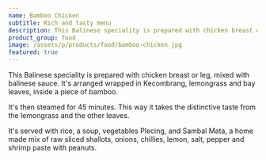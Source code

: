 ```yaml
---
name: Bamboo Chicken
subtitle: Rich and tasty menu
description: This Balinese speciality is prepared with chicken breast or leg, mixed with balinese sauce. It's arranged wrapped in Kecombrang, lemongrass and bay leaves, inside a piece of bamboo.
product_group: food
image: /assets/p/products/food/bamboo-chicken.jpg
featured: true
---
```

This Balinese speciality is prepared with chicken breast or leg, mixed with balinese sauce. It's arranged wrapped in Kecombrang, lemongrass and bay leaves, inside a piece of bamboo.

It's then steamed for 45 minutes. This way it takes the distinctive taste from the lemongrass and the other leaves.

It's served with rice, a soup, vegetables Plecing, and Sambal Mata, a home made mix of raw sliced shallots, onions, chillies, lemon, salt, pepper and shrimp paste with peanuts.
